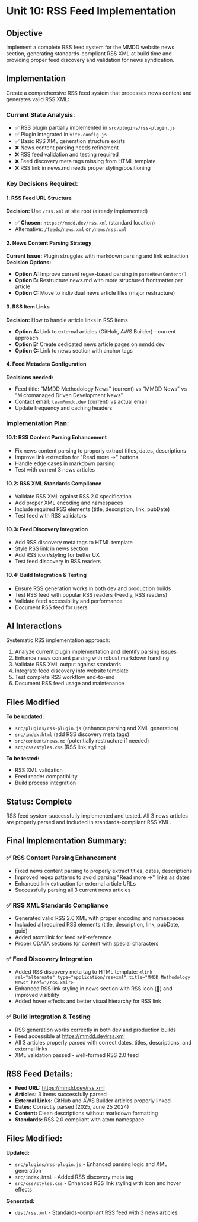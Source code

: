 # Unit 10: RSS Feed Implementation

## Objective
Implement a complete RSS feed system for the MMDD website news section, generating standards-compliant RSS XML at build time and providing proper feed discovery and validation for news syndication.

## Implementation
Create a comprehensive RSS feed system that processes news content and generates valid RSS XML:

### Current State Analysis:
- ✅ RSS plugin partially implemented in `src/plugins/rss-plugin.js`
- ✅ Plugin integrated in `vite.config.js` 
- ✅ Basic RSS XML generation structure exists
- ❌ News content parsing needs refinement
- ❌ RSS feed validation and testing required
- ❌ Feed discovery meta tags missing from HTML template
- ❌ RSS link in news.md needs proper styling/positioning

### Key Decisions Required:

#### 1. **RSS Feed URL Structure**
**Decision:** Use `/rss.xml` at site root (already implemented)
- ✅ **Chosen:** `https://mmdd.dev/rss.xml` (standard location)
- Alternative: `/feeds/news.xml` or `/news/rss.xml`

#### 2. **News Content Parsing Strategy**
**Current Issue:** Plugin struggles with markdown parsing and link extraction
**Decision Options:**
- **Option A:** Improve current regex-based parsing in `parseNewsContent()`
- **Option B:** Restructure news.md with more structured frontmatter per article
- **Option C:** Move to individual news article files (major restructure)

#### 3. **RSS Item Links**
**Decision:** How to handle article links in RSS items
- **Option A:** Link to external articles (GitHub, AWS Builder) - current approach
- **Option B:** Create dedicated news article pages on mmdd.dev
- **Option C:** Link to news section with anchor tags

#### 4. **Feed Metadata Configuration**
**Decisions needed:**
- Feed title: "MMDD Methodology News" (current) vs "MMDD News" vs "Micromanaged Driven Development News"
- Contact email: `team@mmdd.dev` (current) vs actual email
- Update frequency and caching headers

### Implementation Plan:

#### 10.1: RSS Content Parsing Enhancement
- Fix news content parsing to properly extract titles, dates, descriptions
- Improve link extraction for "Read more →" buttons
- Handle edge cases in markdown parsing
- Test with current 3 news articles

#### 10.2: RSS XML Standards Compliance
- Validate RSS XML against RSS 2.0 specification
- Add proper XML encoding and namespaces
- Include required RSS elements (title, description, link, pubDate)
- Test feed with RSS validators

#### 10.3: Feed Discovery Integration
- Add RSS discovery meta tags to HTML template
- Style RSS link in news section
- Add RSS icon/styling for better UX
- Test feed discovery in RSS readers

#### 10.4: Build Integration & Testing
- Ensure RSS generation works in both dev and production builds
- Test RSS feed with popular RSS readers (Feedly, RSS readers)
- Validate feed accessibility and performance
- Document RSS feed for users

## AI Interactions
Systematic RSS implementation approach:
1. Analyze current plugin implementation and identify parsing issues
2. Enhance news content parsing with robust markdown handling
3. Validate RSS XML output against standards
4. Integrate feed discovery into website template
5. Test complete RSS workflow end-to-end
6. Document RSS feed usage and maintenance

## Files Modified
**To be updated:**
- `src/plugins/rss-plugin.js` (enhance parsing and XML generation)
- `src/index.html` (add RSS discovery meta tags)
- `src/content/news.md` (potentially restructure if needed)
- `src/css/styles.css` (RSS link styling)

**To be tested:**
- RSS XML validation
- Feed reader compatibility
- Build process integration

## Status: Complete
RSS feed system successfully implemented and tested. All 3 news articles are properly parsed and included in standards-compliant RSS XML.

## Final Implementation Summary:

### ✅ RSS Content Parsing Enhancement
- Fixed news content parsing to properly extract titles, dates, descriptions
- Improved regex patterns to avoid parsing "Read more →" links as dates
- Enhanced link extraction for external article URLs
- Successfully parsing all 3 current news articles

### ✅ RSS XML Standards Compliance  
- Generated valid RSS 2.0 XML with proper encoding and namespaces
- Included all required RSS elements (title, description, link, pubDate, guid)
- Added atom:link for feed self-reference
- Proper CDATA sections for content with special characters

### ✅ Feed Discovery Integration
- Added RSS discovery meta tag to HTML template: `<link rel="alternate" type="application/rss+xml" title="MMDD Methodology News" href="/rss.xml">`
- Enhanced RSS link styling in news section with RSS icon (📡) and improved visibility
- Added hover effects and better visual hierarchy for RSS link

### ✅ Build Integration & Testing
- RSS generation works correctly in both dev and production builds
- Feed accessible at https://mmdd.dev/rss.xml
- All 3 articles properly parsed with correct dates, titles, descriptions, and external links
- XML validation passed - well-formed RSS 2.0 feed

## RSS Feed Details:
- **Feed URL:** https://mmdd.dev/rss.xml
- **Articles:** 3 items successfully parsed
- **External Links:** GitHub and AWS Builder articles properly linked
- **Dates:** Correctly parsed (2025, June 25 2024)
- **Content:** Clean descriptions without markdown formatting
- **Standards:** RSS 2.0 compliant with atom namespace

## Files Modified:
**Updated:**
- `src/plugins/rss-plugin.js` - Enhanced parsing logic and XML generation
- `src/index.html` - Added RSS discovery meta tag
- `src/css/styles.css` - Enhanced RSS link styling with icon and hover effects

**Generated:**
- `dist/rss.xml` - Standards-compliant RSS feed with 3 news articles
